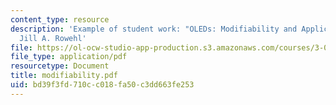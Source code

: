 ```yaml
---
content_type: resource
description: 'Example of student work: "OLEDs: Modifiability and Applications," by
  Jill A. Rowehl'
file: https://ol-ocw-studio-app-production.s3.amazonaws.com/courses/3-063-polymer-physics-spring-2007/bd39f3fd710cc018fa50c3dd663fe253_modifiability.pdf
file_type: application/pdf
resourcetype: Document
title: modifiability.pdf
uid: bd39f3fd-710c-c018-fa50-c3dd663fe253
---
```

